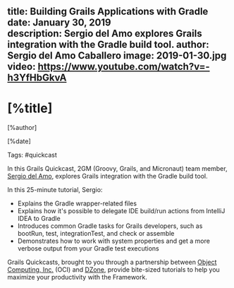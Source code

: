 title: Building Grails Applications with Gradle
date: January 30, 2019  
description: Sergio del Amo explores Grails integration with the Gradle build tool. 
author: Sergio del Amo Caballero
image: 2019-01-30.jpg
video: https://www.youtube.com/watch?v=-h3YfHbGkvA    
---

# [%title]

[%author]

[%date] 

Tags: #quickcast

In this Grails Quickcast, 2GM (Groovy, Grails, and Micronaut) team member, [Sergio del Amo](https://objectcomputing.com/products/2gm-team#caballero), explores Grails integration with the Gradle build tool.

In this 25-minute tutorial, Sergio:

- Explains the Gradle wrapper-related files
- Explains how it's possible to delegate IDE build/run actions from IntelliJ IDEA to Gradle
- Introduces common Gradle tasks for Grails developers, such as bootRun, test, integrationTest, and check or assemble
- Demonstrates how to work with system properties and get a more verbose output from your Gradle test executions

Grails Quickcasts, brought to you through a partnership between [Object Computing, Inc.](https://objectcomputing.com/) (OCI) and [DZone](https://dzone.com/), provide bite-sized tutorials to help you maximize your productivity with the Framework.